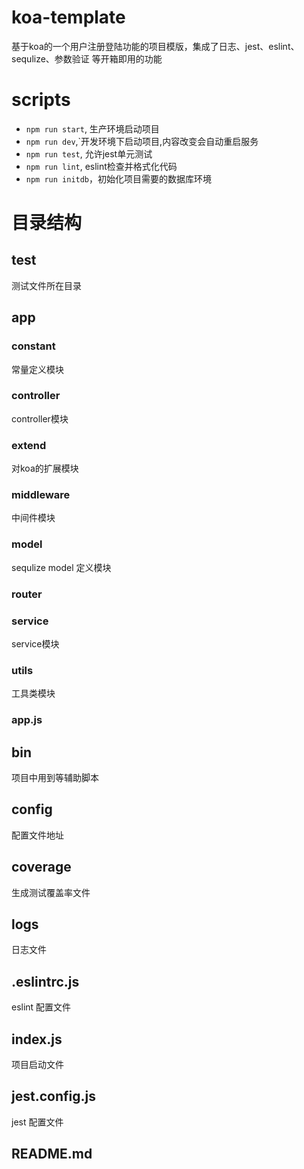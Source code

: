 # koa-template
基于koa的一个用户注册登陆功能的项目模版，集成了日志、jest、eslint、sequlize、参数验证 等开箱即用的功能
# scripts
+ `npm run start`, 生产环境启动项目
+ `npm run dev`,`开发环境下启动项目,内容改变会自动重启服务
+ `npm run test`, 允许jest单元测试
+ `npm run lint`, eslint检查并格式化代码
+ `npm run initdb`，初始化项目需要的数据库环境

# 目录结构
## __test__ 
测试文件所在目录
## app
### constant
常量定义模块
### controller
controller模块
### extend
对koa的扩展模块
### middleware
中间件模块
### model
sequlize model 定义模块
### router
### service
service模块
### utils
工具类模块
### app.js
## bin
项目中用到等辅助脚本
## config
配置文件地址
## coverage
生成测试覆盖率文件
## logs
日志文件
## .eslintrc.js
eslint 配置文件
## index.js
项目启动文件
## jest.config.js
jest 配置文件
## README.md


